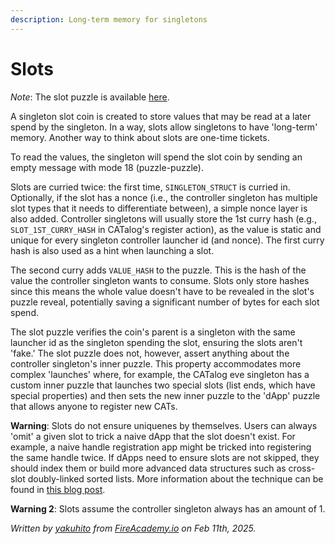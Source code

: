 ```yaml
---
description: Long-term memory for singletons
---
```


# Slots

_Note_: The slot puzzle is available [here](https://github.com/Yakuhito/slot-machine/blob/master/puzzles/singleton/slot.clsp).

A singleton slot coin is created to store values that may be read at a later spend by the singleton. In a way, slots allow singletons to have 'long-term' memory. Another way to think about slots are one-time tickets.

To read the values, the singleton will spend the slot coin by sending an empty message with mode 18 (puzzle-puzzle).

Slots are curried twice: the first time, `SINGLETON_STRUCT` is curried in. Optionally, if the slot has a nonce (i.e., the controller singleton has multiple slot types that it needs to differentiate between), a simple nonce layer is also added. Controller singletons will usually store the 1st curry hash (e.g., `SLOT_1ST_CURRY_HASH` in CATalog's register action), as the value is static and unique for every singleton controller launcher id (and nonce). The first curry hash is also used as a hint when launching a slot.

The second curry adds `VALUE_HASH` to the puzzle. This is the hash of the value the controller singleton wants to consume. Slots only store hashes since this means the whole value doesn't have to be revealed in the slot's puzzle reveal, potentially saving a significant number of bytes for each slot spend.

The slot puzzle verifies the coin's parent is a singleton with the same launcher id as the singleton spending the slot, ensuring the slots aren't 'fake.' The slot puzzle does not, however, assert anything about the controller singleton's inner puzzle. This property accommodates more complex 'launches' where, for example, the CATalog eve singleton has a custom inner puzzle that launches two special slots (list ends, which have special properties) and then sets the new inner puzzle to the 'dApp' puzzle that allows anyone to register new CATs.

**Warning**: Slots do not ensure uniquenes by themselves. Users can always 'omit' a given slot to trick a naive dApp that the slot doesn't exist. For example, a naive handle registration app might be tricked into registering the same handle twice. If dApps need to ensure slots are not skipped, they should index them or build more advanced data structures such as cross-slot doubly-linked sorted lists. More information about the technique can be found in [this blog post](https://blog.fireacademy.io/p/solving-the-problem-of-uniqueness).

**Warning 2**: Slots assume the controller singleton always has an amount of 1.

_Written by_ [_yakuhito_](https://x.com/yakuh1t0) _from_ [_FireAcademy.io_](https://fireacademy.io/) _on Feb 11th, 2025._
